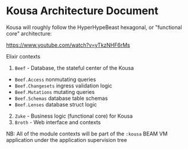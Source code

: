 # Kousa Architecture Document

Kousa will roughly follow the HyperHypeBeast hexagonal, or
"functional core" architecture:

https://www.youtube.com/watch?v=yTkzNHF6rMs

Elixir contexts

1. `Beef` - Database, the stateful center of the Kousa
 - `Beef.Access` nonmutating queries
 - `Beef.Changesets` ingress validation logic
 - `Beef.Mutations` mutating queries
 - `Beef.Schemas` database table schemas
 - `Beef.Lenses` database struct logic
2. `Zuke` - Business logic (functional core) for Kousa
3. `Broth` - Web interface and contexts

NB: All of the module contexts will be part of the `:kousa` BEAM VM
application under the application supervision tree